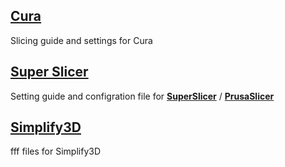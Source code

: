 ## [Cura](https://ultimaker.com/software/ultimaker-cura)
Slicing guide and settings for Cura  

## [Super Slicer](https://github.com/supermerill)
Setting guide and configration file for [**SuperSlicer**](https://github.com/supermerill) / [**PrusaSlicer**](https://github.com/prusa3d/PrusaSlicer/releases)

## [Simplify3D](http://www.simplify3d.com/)
fff files for Simplify3D
